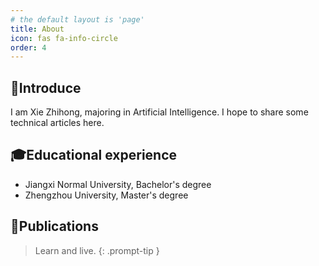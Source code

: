 ```yaml
---
# the default layout is 'page'
title: About
icon: fas fa-info-circle
order: 4
---
```


## 🫶Introduce

I am Xie Zhihong, majoring in Artificial Intelligence. I hope to share some technical articles here.

## 🎓Educational experience

- Jiangxi Normal University, Bachelor's degree
- Zhengzhou University, Master's degree

## 📝Publications

> Learn and live.
{: .prompt-tip }
